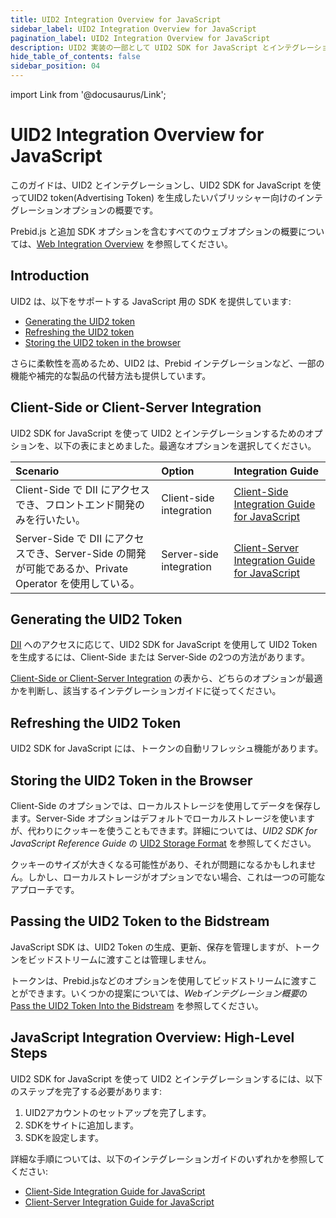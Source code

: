 ```yaml
---
title: UID2 Integration Overview for JavaScript
sidebar_label: UID2 Integration Overview for JavaScript
pagination_label: UID2 Integration Overview for JavaScript
description: UID2 実装の一部として UID2 SDK for JavaScript とインテグレーションするためのオプションの概要。
hide_table_of_contents: false
sidebar_position: 04
---
```


import Link from '@docusaurus/Link';

# UID2 Integration Overview for JavaScript

このガイドは、UID2 とインテグレーションし、UID2 SDK for JavaScript を使って<Link href="../ref-info/glossary-uid#gl-uid2-token">UID2 token</Link>(Advertising Token) を生成したいパブリッシャー向けのインテグレーションオプションの概要です。

Prebid.js と追加 SDK オプションを含むすべてのウェブオプションの概要については、[Web Integration Overview](integration-options-publisher-web.md) を参照してください。

## Introduction

UID2 は、以下をサポートする JavaScript 用の SDK を提供しています:

- [Generating the UID2 token](#generating-the-uid2-token)
- [Refreshing the UID2 token](#refreshing-the-uid2-token)
- [Storing the UID2 token in the browser](#storing-the-uid2-token-in-the-browser)

さらに柔軟性を高めるため、UID2 は、Prebid インテグレーションなど、一部の機能や補完的な製品の代替方法も提供しています。

## Client-Side or Client-Server Integration

UID2 SDK for JavaScript を使って UID2 とインテグレーションするためのオプションを、以下の表にまとめました。最適なオプションを選択してください。

| Scenario | Option | Integration Guide |
| :--- | :--- | :--- |
| Client-Side で DII にアクセスでき、フロントエンド開発のみを行いたい。 | Client-side integration | [Client-Side Integration Guide for JavaScript](publisher-client-side.md) |
| Server-Side で DII にアクセスでき、Server-Side の開発が可能であるか、<Link href="../ref-info/glossary-uid#gl-private-operator">Private Operator</Link> を使用している。 | Server-side integration | [Client-Server Integration Guide for JavaScript](integration-javascript-server-side.md) |

## Generating the UID2 Token

[DII](../ref-info/glossary-uid.md#gl-dii) へのアクセスに応じて、UID2 SDK for JavaScript を使用して UID2 Token を生成するには、Client-Side または Server-Side の2つの方法があります。

[Client-Side or Client-Server Integration](#client-side-or-client-server-integration) の表から、どちらのオプションが最適かを判断し、該当するインテグレーションガイドに従ってください。

## Refreshing the UID2 Token

UID2 SDK for JavaScript には、トークンの自動リフレッシュ機能があります。

## Storing the UID2 Token in the Browser
<!-- GWH check corresponding (not identical) section in integration-prebid.md, integration-prebid-client-side.md, integration-prebid-client-side.md, for consistency -->

Client-Side のオプションでは、ローカルストレージを使用してデータを保存します。Server-Side オプションはデフォルトでローカルストレージを使いますが、代わりにクッキーを使うこともできます。詳細については、*UID2 SDK for JavaScript Reference Guide* の [UID2 Storage Format](../sdks/client-side-identity.md#uid2-storage-format) を参照してください。

クッキーのサイズが大きくなる可能性があり、それが問題になるかもしれません。しかし、ローカルストレージがオプションでない場合、これは一つの可能なアプローチです。

## Passing the UID2 Token to the Bidstream

JavaScript SDK は、UID2 Token の生成、更新、保存を管理しますが、トークンをビッドストリームに渡すことは管理しません。

トークンは、Prebid.jsなどのオプションを使用してビッドストリームに渡すことができます。いくつかの提案については、*Webインテグレーション概要*の [Pass the UID2 Token Into the Bidstream](integration-options-publisher-web.md#pass-the-uid2-token-into-the-bidstream) を参照してください。

## JavaScript Integration Overview: High-Level Steps

UID2 SDK for JavaScript を使って UID2 とインテグレーションするには、以下のステップを完了する必要があります:

1. UID2アカウントのセットアップを完了します。
1. SDKをサイトに追加します。
1. SDKを設定します。

詳細な手順については、以下のインテグレーションガイドのいずれかを参照してください:

- [Client-Side Integration Guide for JavaScript](publisher-client-side.md)
- [Client-Server Integration Guide for JavaScript](integration-javascript-server-side.md)
